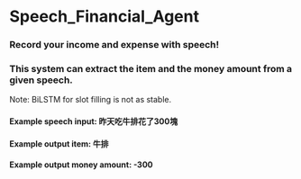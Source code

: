 # Speech_Financial_Agent

### Record your income and expense with speech!
### This system can extract the item and the money amount from a given speech.
Note: BiLSTM for slot filling is not as stable.

#### Example speech input: 昨天吃牛排花了300塊
#### Example output item: 牛排
#### Example output money amount: -300
